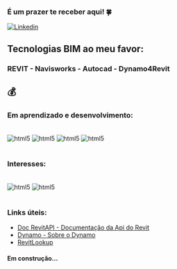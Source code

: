 ### É um prazer te receber aqui! 🍀

[![Linkedin](https://img.shields.io/badge/LinkedIn-0077B5?style=for-the-badge&logo=linkedin&logoColor=white)](https://www.linkedin.com/in/christiano-mariath-gallez-06a598196/)

## **Tecnologias BIM ao meu favor:**
### REVIT - Navisworks - Autocad - Dynamo4Revit
## 💰

### Em aprendizado e desenvolvimento:
<div style="display: inline_block"><br/>
<img align="center" alt="html5" src="https://img.shields.io/badge/Python-3776AB?style=for-the-badge&logo=python&logoColor=white"/>
<img align="center" alt="html5" src="https://img.shields.io/badge/Azure_DevOps-0078D7?style=for-the-badge&logo=azure-devops&logoColor=white"/>
<img align="center" alt="html5" src="https://img.shields.io/badge/Visual_Studio-5C2D91?style=for-the-badge&logo=visual%20studio&logoColor=white"/>
<img align="center" alt="html5" src="https://img.shields.io/badge/GitHub-100000?style=for-the-badge&logo=github&logoColor=white"/>
</div><br/>


### Interesses:

<div style="display: inline_block"><br/>
 <img align="center" alt="html5" src="https://img.shields.io/badge/Google_Cloud-4285F4?style=for-the-badge&logo=google-cloud&logoColor=white"/>
 <img align="center" alt="html5" src="https://img.shields.io/badge/Amazon_AWS-232F3E?style=for-the-badge&logo=amazon-aws&logoColor=white"/>
</div><br/>

 ### Links úteis:
 - [Doc RevitAPI - Documentação da Api do Revit](https://www.revitapidocs.com/)<br/>
 - [Dynamo - Sobre o Dynamo](https://primer.dynamobim.org/pt-br/)<br/>
 - [RevitLookup](https://github.com/jeremytammik/RevitLookup/tree/master)<br/>

#### Em construção...
</div><br/>

